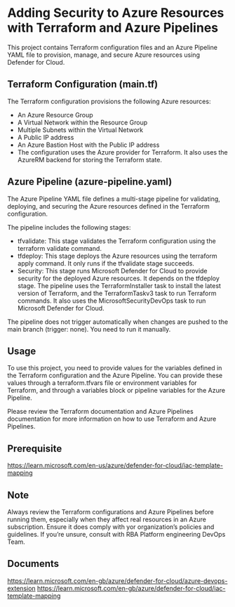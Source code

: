 # Adding Security to Azure Resources with Terraform and Azure Pipelines

This project contains Terraform configuration files and an Azure Pipeline YAML file to provision, manage, and secure Azure resources using Defender for Cloud.

## Terraform Configuration (main.tf)
The Terraform configuration provisions the following Azure resources:

- An Azure Resource Group
- A Virtual Network within the Resource Group
- Multiple Subnets within the Virtual Network
- A Public IP address
- An Azure Bastion Host with the Public IP address
- The configuration uses the Azure provider for Terraform. It also uses the AzureRM backend for storing the Terraform state.

## Azure Pipeline (azure-pipeline.yaml)
The Azure Pipeline YAML file defines a multi-stage pipeline for validating, deploying, and securing the Azure resources defined in the Terraform configuration.

The pipeline includes the following stages:

- tfvalidate: This stage validates the Terraform configuration using the terraform validate command.
- tfdeploy: This stage deploys the Azure resources using the terraform apply command. It only runs if the tfvalidate stage succeeds.
- Security: This stage runs Microsoft Defender for Cloud to provide security for the deployed Azure resources. It depends on the tfdeploy stage.
  The pipeline uses the TerraformInstaller task to install the latest version of Terraform, and the TerraformTaskv3 task to run Terraform commands. It also uses the MicrosoftSecurityDevOps task to run Microsoft Defender for Cloud.

The pipeline does not trigger automatically when changes are pushed to the main branch (trigger: none). You need to run it manually.

## Usage
To use this project, you need to provide values for the variables defined in the Terraform configuration and the Azure Pipeline. You can provide these values through a terraform.tfvars file or environment variables for Terraform, and through a variables block or pipeline variables for the Azure Pipeline.

Please review the Terraform documentation and Azure Pipelines documentation for more information on how to use Terraform and Azure Pipelines.

## Prerequisite
https://learn.microsoft.com/en-us/azure/defender-for-cloud/iac-template-mapping

## Note
Always review the Terraform configurations and Azure Pipelines before running them, especially when they affect real resources in an Azure subscription. Ensure it does comply with yor organization’s policies and guidelines. If you’re unsure, consult with RBA Platform engineering DevOps Team. 



## Documents
https://learn.microsoft.com/en-gb/azure/defender-for-cloud/azure-devops-extension
https://learn.microsoft.com/en-gb/azure/defender-for-cloud/iac-template-mapping

